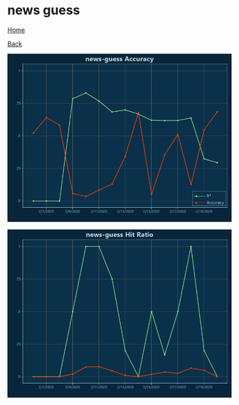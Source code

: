 # news guess

[Home](../index.md)

[Back](news.md)

![news-guess R²](../images/news_guess_Accuracy.png "news-guess R²")

![news-guess Hit Ratio](../images/news_guess_HitRatio.png "news-guess Hit Ratio")

